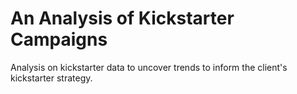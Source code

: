 # An Analysis of Kickstarter Campaigns
Analysis on kickstarter data to uncover trends to inform the client's kickstarter strategy.
